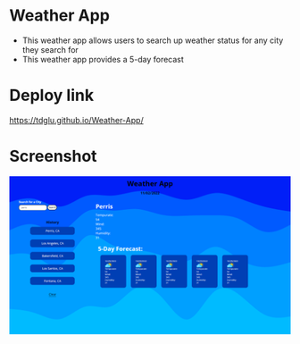 # Weather App
- This weather app allows users to search up weather status for any city they search for
- This weather app provides a 5-day forecast 

# Deploy link
https://tdglu.github.io/Weather-App/

# Screenshot
<img src="./assets/imgs/screenshot.png">
